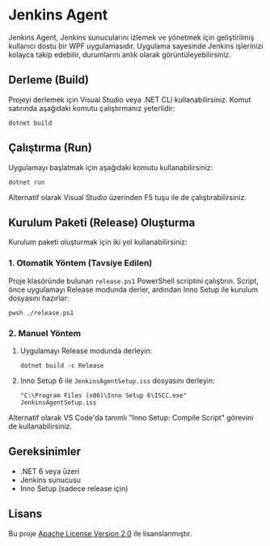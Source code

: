 # Jenkins Agent

Jenkins Agent, Jenkins sunucularını izlemek ve yönetmek için geliştirilmiş kullanıcı dostu bir WPF uygulamasıdır. Uygulama sayesinde Jenkins işlerinizi kolayca takip edebilir, durumlarını anlık olarak görüntüleyebilirsiniz.

## Derleme (Build)
Projeyi derlemek için Visual Studio veya .NET CLI kullanabilirsiniz. Komut satırında aşağıdaki komutu çalıştırmanız yeterlidir:

```
dotnet build
```

## Çalıştırma (Run)
Uygulamayı başlatmak için aşağıdaki komutu kullanabilirsiniz:

```
dotnet run
```

Alternatif olarak Visual Studio üzerinden F5 tuşu ile de çalıştırabilirsiniz.

## Kurulum Paketi (Release) Oluşturma
Kurulum paketi oluşturmak için iki yol kullanabilirsiniz:

### 1. Otomatik Yöntem (Tavsiye Edilen)

Proje klasöründe bulunan `release.ps1` PowerShell scriptini çalıştırın. Script, önce uygulamayı Release modunda derler, ardından Inno Setup ile kurulum dosyasını hazırlar:

```
pwsh ./release.ps1
```

### 2. Manuel Yöntem

1. Uygulamayı Release modunda derleyin:
   ```
   dotnet build -c Release
   ```
2. Inno Setup 6 ile `JenkinsAgentSetup.iss` dosyasını derleyin:
   ```
   "C:\Program Files (x86)\Inno Setup 6\ISCC.exe" JenkinsAgentSetup.iss
   ```

Alternatif olarak VS Code'da tanımlı "Inno Setup: Compile Script" görevini de kullanabilirsiniz.

## Gereksinimler
- .NET 6 veya üzeri
- Jenkins sunucusu
- Inno Setup (sadece release için)

## Lisans
Bu proje [Apache License Version 2.0](LICENSE) ile lisanslanmıştır.